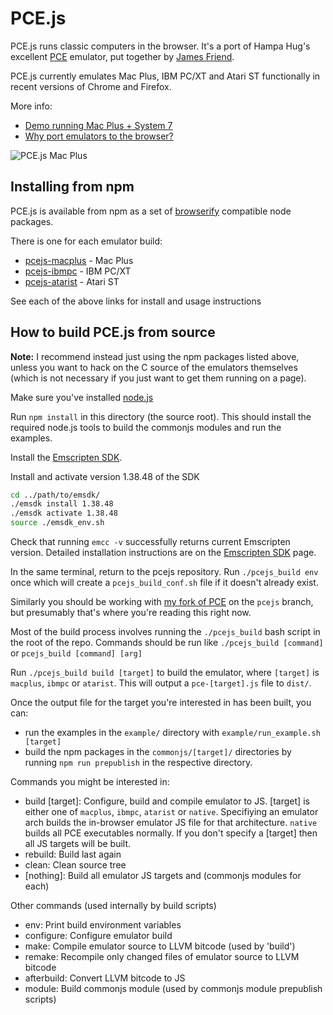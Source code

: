 # PCE.js

PCE.js runs classic computers in the browser. It's a port of Hampa Hug's excellent [PCE](http://www.hampa.ch/pce/) emulator, put together by [James Friend](https://jamesfriend.com.au/).

PCE.js currently emulates Mac Plus, IBM PC/XT and Atari ST functionally in recent versions of Chrome and Firefox.

More info: 

- [Demo running Mac Plus + System 7](https://jamesfriend.com.au/pce-js/) 
- [Why port emulators to the browser?](https://jamesfriend.com.au/why-port-emulators-browser)

![PCE.js Mac Plus](https://jamesfriend.com.au/files/pcejs.png)

## Installing from npm

PCE.js is available from npm as a set of [browserify](http://github.com/substack/node-browserify) compatible node packages.

There is one for each emulator build:
- [pcejs-macplus](http://npmjs.org/package/pcejs-macplus) - Mac Plus
- [pcejs-ibmpc](http://npmjs.org/package/pcejs-ibmpc) - IBM PC/XT
- [pcejs-atarist](http://npmjs.org/package/pcejs-atarist) - Atari ST

See each of the above links for install and usage instructions

## How to build PCE.js from source

**Note:** I recommend instead just using the npm packages listed above, unless you want to hack on the C source of the emulators themselves (which is not necessary if you just want to get them running on a page).

Make sure you've installed [node.js](http://nodejs.org/download/)

Run `npm install` in this directory (the source root). This should install the 
required node.js tools to build the commonjs modules and run the examples.

Install the [Emscripten SDK](https://kripken.github.io/emscripten-site/docs/getting_started/downloads.html).

Install and activate version 1.38.48 of the SDK

```bash
cd ../path/to/emsdk/
./emsdk install 1.38.48
./emsdk activate 1.38.48
source ./emsdk_env.sh

```
Check that running `emcc -v` successfully returns current Emscripten version.
Detailed installation instructions are on the [Emscripten SDK](https://kripken.github.io/emscripten-site/docs/getting_started/downloads.html) page.

In the same terminal, return to the pcejs repository. Run `./pcejs_build env` once which will create a `pcejs_build_conf.sh` file if it 
doesn't already exist. 

Similarly you should be working with [my fork of PCE](https://github.com/jsdf/pce) on the 
`pcejs` branch, but presumably that's where you're reading this right now.

Most of the build process involves running the `./pcejs_build` bash script in the 
root of the repo. Commands should be run like `./pcejs_build [command]` or `pcejs_build [command] [arg]`

Run `./pcejs_build build [target]` to build the emulator, where `[target]` is `macplus`, 
`ibmpc` or `atarist`. This will output a `pce-[target].js` file to `dist/`.

Once the output file for the target you're interested in has been built, you can:
- run the examples in the `example/` directory with `example/run_example.sh [target]`
- build the npm packages in the `commonjs/[target]/` directories by running 
  `npm run prepublish` in the respective directory.

Commands you might be interested in:

- build [target]: Configure, build and compile emulator to JS. [target] is either 
  one of `macplus`, `ibmpc`, `atarist` or `native`. Specifiying an emulator arch 
  builds the in-browser emulator JS file for that architecture. `native` builds all PCE 
  executables normally. If you don't specify a [target] then all JS targets will
  be built.
- rebuild: Build last again
- clean: Clean source tree
- [nothing]: Build all emulator JS targets and (commonjs modules for each)

Other commands (used internally by build scripts)

- env: Print build environment variables
- configure: Configure emulator build
- make: Compile emulator source to LLVM bitcode (used by 'build')
- remake: Recompile only changed files of emulator source to LLVM bitcode
- afterbuild: Convert LLVM bitcode to JS
- module: Build commonjs module (used by commonjs module prepublish scripts)






